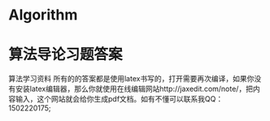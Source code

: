 # Algorithm
# 算法导论习题答案
算法学习资料
所有的的答案都是使用latex书写的，打开需要再次编译，如果你没有安装latex编辑器，那么你就使用在线编辑网站http://jaxedit.com/note/，把内容输入，这个网站就会给你生成pdf文档。如有不懂可以联系我QQ：1502220175;
